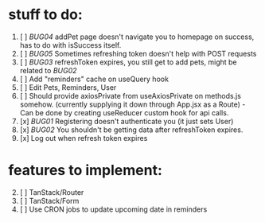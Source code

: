 # stuff to do:

1. [ ] _BUG04_ addPet page doesn't navigate you to homepage on success, has to do with isSuccess itself.
2. [ ] _BUG05_ Sometimes refreshing token doesn't help with POST requests
3. [ ] _BUG03_ refreshToken expires, you still get to add pets, might be related to _BUG02_
4. [ ] Add "reminders" cache on useQuery hook
5. [ ] Edit Pets, Reminders, User
6. [ ] Should provide axiosPrivate from useAxiosPrivate on methods.js somehow. (currently supplying it down through App.jsx as a Route) - Can be done by creating useReducer custom hook for api calls.
7. [x] _BUG01_ Registering doesn't authenticate you (it just sets User)
8. [x] _BUG02_ You shouldn't be getting data after refreshToken expires.
9. [x] Log out when refresh token expires

# features to implement:

2. [ ] TanStack/Router
3. [ ] TanStack/Form
4. [ ] Use CRON jobs to update upcoming date in reminders

